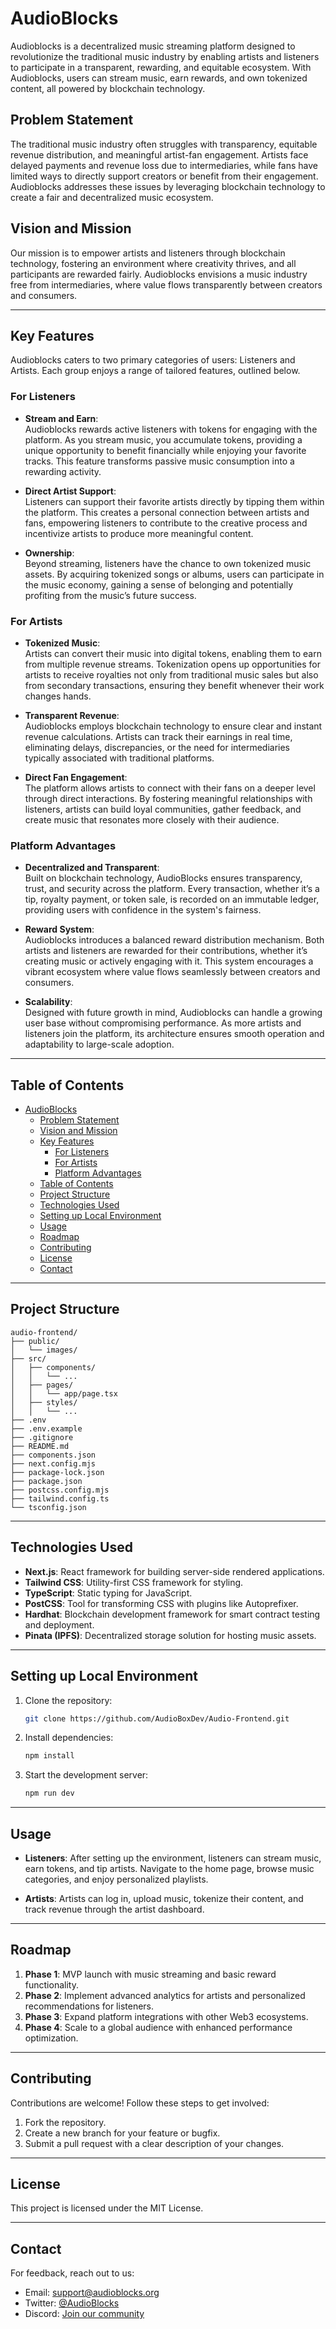 # AudioBlocks

Audioblocks is a decentralized music streaming platform designed to revolutionize the traditional music industry by enabling artists and listeners to participate in a transparent, rewarding, and equitable ecosystem. With Audioblocks, users can stream music, earn rewards, and own tokenized content, all powered by blockchain technology.

## Problem Statement
The traditional music industry often struggles with transparency, equitable revenue distribution, and meaningful artist-fan engagement. Artists face delayed payments and revenue loss due to intermediaries, while fans have limited ways to directly support creators or benefit from their engagement. Audioblocks addresses these issues by leveraging blockchain technology to create a fair and decentralized music ecosystem.

## Vision and Mission
Our mission is to empower artists and listeners through blockchain technology, fostering an environment where creativity thrives, and all participants are rewarded fairly. Audioblocks envisions a music industry free from intermediaries, where value flows transparently between creators and consumers.

---

## Key Features
Audioblocks caters to two primary categories of users: Listeners and Artists. Each group enjoys a range of tailored features, outlined below.

### For Listeners
- **Stream and Earn**:  
  Audioblocks rewards active listeners with tokens for engaging with the platform. As you stream music, you accumulate tokens, providing a unique opportunity to benefit financially while enjoying your favorite tracks. This feature transforms passive music consumption into a rewarding activity.

- **Direct Artist Support**:  
  Listeners can support their favorite artists directly by tipping them within the platform. This creates a personal connection between artists and fans, empowering listeners to contribute to the creative process and incentivize artists to produce more meaningful content.

- **Ownership**:  
  Beyond streaming, listeners have the chance to own tokenized music assets. By acquiring tokenized songs or albums, users can participate in the music economy, gaining a sense of belonging and potentially profiting from the music’s future success.

### For Artists
- **Tokenized Music**:  
  Artists can convert their music into digital tokens, enabling them to earn from multiple revenue streams. Tokenization opens up opportunities for artists to receive royalties not only from traditional music sales but also from secondary transactions, ensuring they benefit whenever their work changes hands.

- **Transparent Revenue**:  
  Audioblocks employs blockchain technology to ensure clear and instant revenue calculations. Artists can track their earnings in real time, eliminating delays, discrepancies, or the need for intermediaries typically associated with traditional platforms.

- **Direct Fan Engagement**:  
  The platform allows artists to connect with their fans on a deeper level through direct interactions. By fostering meaningful relationships with listeners, artists can build loyal communities, gather feedback, and create music that resonates more closely with their audience.

### Platform Advantages
- **Decentralized and Transparent**:  
  Built on blockchain technology, AudioBlocks ensures transparency, trust, and security across the platform. Every transaction, whether it’s a tip, royalty payment, or token sale, is recorded on an immutable ledger, providing users with confidence in the system's fairness.

- **Reward System**:  
  Audioblocks introduces a balanced reward distribution mechanism. Both artists and listeners are rewarded for their contributions, whether it’s creating music or actively engaging with it. This system encourages a vibrant ecosystem where value flows seamlessly between creators and consumers.

- **Scalability**:  
  Designed with future growth in mind, Audioblocks can handle a growing user base without compromising performance. As more artists and listeners join the platform, its architecture ensures smooth operation and adaptability to large-scale adoption.

---

## Table of Contents
- [AudioBlocks](#audioblocks)
  - [Problem Statement](#problem-statement)
  - [Vision and Mission](#vision-and-mission)
  - [Key Features](#key-features)
    - [For Listeners](#for-listeners)
    - [For Artists](#for-artists)
    - [Platform Advantages](#platform-advantages)
  - [Table of Contents](#table-of-contents)
  - [Project Structure](#project-structure)
  - [Technologies Used](#technologies-used)
  - [Setting up Local Environment](#setting-up-local-environment)
  - [Usage](#usage)
  - [Roadmap](#roadmap)
  - [Contributing](#contributing)
  - [License](#license)
  - [Contact](#contact)

---

## Project Structure

```
audio-frontend/
├── public/
│   └── images/
├── src/
│   ├── components/
│   │   └── ...
│   ├── pages/
│   │   └── app/page.tsx
│   ├── styles/
│   │   └── ...
├── .env
├── .env.example
├── .gitignore
├── README.md
├── components.json
├── next.config.mjs
├── package-lock.json
├── package.json
├── postcss.config.mjs
├── tailwind.config.ts
└── tsconfig.json
```

---

## Technologies Used
- **Next.js**: React framework for building server-side rendered applications.
- **Tailwind CSS**: Utility-first CSS framework for styling.
- **TypeScript**: Static typing for JavaScript.
- **PostCSS**: Tool for transforming CSS with plugins like Autoprefixer.
- **Hardhat**: Blockchain development framework for smart contract testing and deployment.
- **Pinata (IPFS)**: Decentralized storage solution for hosting music assets.

---

## Setting up Local Environment

1. Clone the repository:
   ```bash
   git clone https://github.com/AudioBoxDev/Audio-Frontend.git
   ```
2. Install dependencies:
   ```bash
   npm install
   ```
3. Start the development server:
   ```bash
   npm run dev
   ```

---

## Usage
- **Listeners**: After setting up the environment, listeners can stream music, earn tokens, and tip artists. Navigate to the home page, browse music categories, and enjoy personalized playlists.

- **Artists**: Artists can log in, upload music, tokenize their content, and track revenue through the artist dashboard.

---

## Roadmap
1. **Phase 1**: MVP launch with music streaming and basic reward functionality.
2. **Phase 2**: Implement advanced analytics for artists and personalized recommendations for listeners.
3. **Phase 3**: Expand platform integrations with other Web3 ecosystems.
4. **Phase 4**: Scale to a global audience with enhanced performance optimization.

---

## Contributing
Contributions are welcome! Follow these steps to get involved:
1. Fork the repository.
2. Create a new branch for your feature or bugfix.
3. Submit a pull request with a clear description of your changes.

---

## License
This project is licensed under the MIT License.

---

## Contact
For feedback, reach out to us:
- Email: support@audioblocks.org
- Twitter: [@AudioBlocks](https://x.com/audioboxonchain)
- Discord: [Join our community](https://discord.com/invite/audioblocks)

